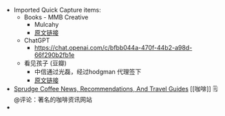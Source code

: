 - Imported Quick Capture items:
    - Books - MMB Creative
        - Mulcahy
        - [原文链接](https://mmbcreative.com/literary-agency/books/)
    - ChatGPT
        - https://chat.openai.com/c/bfbb044a-470f-44b2-a98d-66f290b2fb1e 
    - 看见孩子 (豆瓣)
        - 中信通过光磊，经过hodgman 代理签下
        - [原文链接](https://book.douban.com/subject/36427596/)
- [Sprudge Coffee News, Recommendations, And Travel Guides](https://sprudge.com/) [[咖啡]] 🗒@评论：著名的咖啡资讯网站
- 
